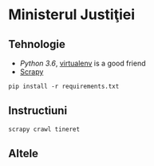 # Ministerul Justiţiei

## Tehnologie

 - *Python 3.6*, [virtualenv](https://virtualenv.pypa.io/) is a good friend
 - [Scrapy](https://scrapy.org/)

```
pip install -r requirements.txt
```

## Instructiuni

```
scrapy crawl tineret
```

## Altele

